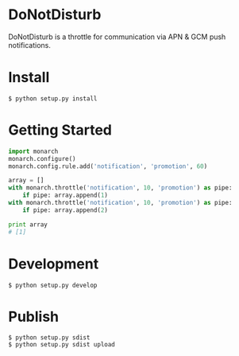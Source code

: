 # DoNotDisturb
DoNotDisturb is a throttle for communication via APN &amp; GCM push notifications. 


# Install

	$ python setup.py install

# Getting Started

```python
import monarch
monarch.configure()
monarch.config.rule.add('notification', 'promotion', 60)

array = []
with monarch.throttle('notification', 10, 'promotion') as pipe:
    if pipe: array.append(1)
with monarch.throttle('notification', 10, 'promotion') as pipe:
	if pipe: array.append(2)

print array
# [1]
```
# Development

	$ python setup.py develop

# Publish

	$ python setup.py sdist
	$ python setup.py sdist upload


